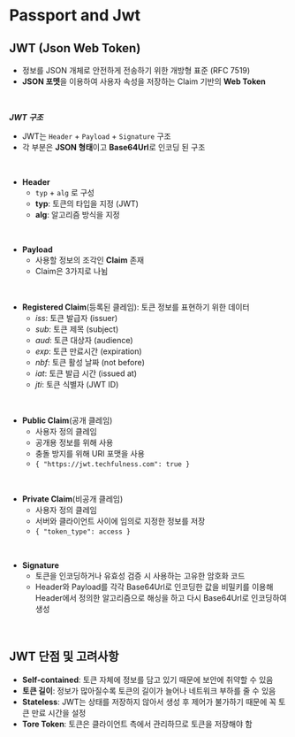 # Passport and Jwt

## **JWT (Json Web Token)**

- 정보를 JSON 개체로 안전하게 전송하기 위한 개방형 표준 (RFC 7519)
- **JSON 포멧**을 이용하여 사용자 속성을 저장하는 Claim 기반의 **Web Token**

<br>

**_JWT 구조_**

- JWT는 `Header` + `Payload` + `Signature` 구조
- 각 부분은 **JSON 형태**이고 **Base64Url**로 인코딩 된 구조

<br>

- **Header**
  - `typ` + `alg` 로 구성
  - **typ**: 토큰의 타입을 지정 (JWT)
  - **alg**: 알고리즘 방식을 지정

<br>

- **Payload**
  - 사용할 정보의 조각인 **Claim** 존재
  - Claim은 3가지로 나뉨

<br>

- **Registered Claim**(등록된 클레임): 토큰 정보를 표현하기 위한 데이터
  - _iss_: 토큰 발급자 (issuer)
  - _sub_: 토큰 제목 (subject)
  - _aud_: 토큰 대상자 (audience)
  - _exp_: 토큰 만료시간 (expiration)
  - _nbf_: 토큰 활성 날짜 (not before)
  - _iat_: 토큰 발급 시간 (issued at)
  - _jti_: 토큰 식별자 (JWT ID)

<br>

- **Public Claim**(공개 클레임)
  - 사용자 정의 클레임
  - 공개용 정보를 위해 사용
  - 충돌 방지를 위해 URI 포맷을 사용
  - `{ "https://jwt.techfulness.com": true }`

<br>

- **Private Claim**(비공개 클레임)
  - 사용자 정의 클레임
  - 서버와 클라이언트 사이에 임의로 지정한 정보를 저장
  - `{ "token_type": access }`

<br>

- **Signature**
  - 토큰을 인코딩하거나 유효성 검증 시 사용하는 고유한 암호화 코드
  - Header와 Payload를 각각 Base64Url로 인코딩한 값을 비밀키를 이용해 Header에서 정의한 알고리즘으로 해싱을 하고 다시 Base64Url로 인코딩하여 생성

<br>

## **JWT 단점 및 고려사항**

- **Self-contained**: 토큰 자체에 정보를 담고 있기 때문에 보안에 취약할 수 있음
- **토큰 길이**: 정보가 많아질수록 토큰의 길이가 늘어나 네트워크 부하를 줄 수 있음
- **Stateless**: JWT는 상태를 저장하지 않아서 생성 후 제어가 불가하기 때문에 꼭 토큰 만료 시간을 설정
- **Tore Token**: 토큰은 클라이언트 측에서 관리하므로 토큰을 저장해야 함
